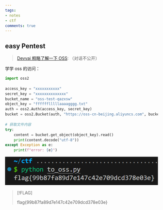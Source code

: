 ```yaml
---
tags:
- notes
- ctf
comments: true
---
```


## easy Pentest

> [Devvai 粗略了解一下 OSS](https://devv.ai/search?threadId=e0ylg5ysejuo): （对话不公开）

学学 oss 的访问：

```python title="to_oss.py"
import oss2

access_key = "xxxxxxxxxxx"
secret_key = "xxxxxxxxxxxxxx"
bucket_name = "oss-test-qazxsw"
object_key = "fffffflllllaaaagggg.txt"
auth = oss2.Auth(access_key, secret_key)
bucket = oss2.Bucket(auth, "https://oss-cn-beijing.aliyuncs.com", bucket_name)

# 获取文件内容
try:
    content = bucket.get_object(object_key).read()
    print(content.decode("utf-8"))
except Exception as e:
    print(f"error: {e}")
```

![](attachments/WEB.png)

> [!FLAG]
>
> flag{99b87fa89d7e147c42e709dcd378e03e}